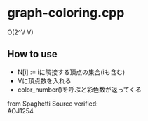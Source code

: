 graph-coloring.cpp
===================
O(2^V V)

How to use
----------
* N[i] := iに隣接する頂点の集合(iも含む)
* Vに頂点数を入れる
* color_number()を呼ぶと彩色数が返ってくる

from Spaghetti Source
verified:  
AOJ1254